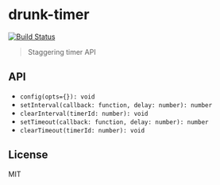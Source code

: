 # drunk-timer
[![Build Status](http://img.shields.io/travis/mohayonao/tickable-timer.svg?style=flat)](https://travis-ci.org/mohayonao/tickable-timer)

> Staggering timer API


## API

- `config(opts={}): void`
- `setInterval(callback: function, delay: number): number`
- `clearInterval(timerId: number): void`
- `setTimeout(callback: function, delay: number): number`
- `clearTimeout(timerId: number): void`

## License

MIT
